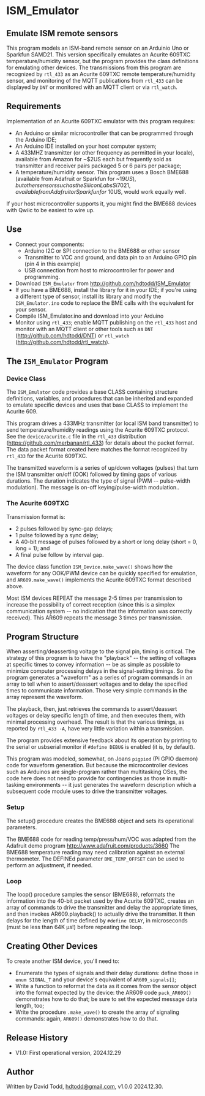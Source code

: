 # ISM_Emulator
## Emulate ISM remote sensors

This program models an ISM-band remote sensor on an Arduinio Uno or Sparkfun SAMD21.  This version specifically emulates an Acurite 609TXC temperature/humidity sensor, but the program provides the class definitions for emulating other devices.  The transmissions from this program are recognized by `rtl_433` as an Acurite 609TXC remote temperature/humidity sensor, and monitoring of the MQTT publications from `rtl_433` can be displayed by `DNT` or monitored with an MQTT client or via `rtl_watch`.

## Requirements
Implementation of an Acurite 609TXC emulator with this program requires:

* An Arduino or similar microcontroller that can be programmed through the Arduino IDE;
* An Arduino IDE  installed on your host computer system;
* A 433MHZ transmitter (or other frequency as permitted in your locale), available from Amazon for ~$2US each but frequently sold as transmitter and receiver pairs packaged 5 or 6 pairs per package; 
* A temperature/humidity sensor.  This program uses a Bosch BME688 (available from Adafruit or Sparkfun for ~$19US), but other sensors such as the Silicon Labs Si7021, available from Adafruit or Sparkfun for ~$10US, would work equally well.

If your host microcontroller supports it, you might find the BME688 devices with Qwiic to be easiest to wire up.

## Use

* Connect your components:
	* Arduino I2C or SPI connection to the BME688 or other sensor
	* Transmitter to VCC and ground, and data pin to an Arduino GPIO pin (pin 4 in this example)
	* USB connection from host to microcontroller for power and programming.
* Download `ISM_Emulator` from http://github.com/hdtodd/ISM_Emulator
* If you have a BME688, install the library for it in your IDE; if you're using a different type of sensor, install its library and modify the `ISM_Emulator.ino` code to replace the BME calls with the equivalent for your sensor.
* Compile ISM_Emulator.ino and download into your Arduino
* Monitor using `rtl_433`; enable MQTT publishing on the `rtl_433` host and monitor with an MQTT client or other tools such as `DNT` (http://github.com/hdtodd/DNT) or `rtl_watch` (http://github.com/hdtodd/rtl_watch).

## The `ISM_Emulator` Program

### Device Class

The `ISM_Emulator` code provides a base CLASS containing structure definitions, variables, and procedures that can be inherited and expanded to emulate specific devices and uses that base CLASS to implement the Acurite 609.

This program drives  a 433MHz transmitter (or local ISM band transmitter) to send temperature/humidity readings using the Acurite 609TXC protocol.  See the `device/acurite.c` file in the `rtl_433` distribution (https://github.com/merbanan/rtl_433) for details about the packet format.  The data packet format created here matches the format recognized by `rtl_433` for the Acurite 609TXC.

The transmitted waveform is a series of up/down voltages (pulses) that turn the ISM transmitter on/off (OOK) followed by timing gaps of various durations.  The duration indicates the type of signal (PWM -- pulse-width modulation).  The message is on-off keying/pulse-width modulation..

### The Acurite 609TXC

Transmission format is:

* 2 pulses followed by sync-gap delays;
* 1 pulse followed by a sync delay; 
* A 40-bit message of pulses followed by a short or long delay (short = 0, long = 1); and
* A final pulse follow by interval gap.

The device class function `ISM_Device.make_wave()` shows how the waveform for any OOK/PWM device can be quickly specified for emulation, and `AR609.make_wave()` implements the Acurite 609TXC format described above.

Most ISM devices REPEAT the message 2-5 times per transmission to increase the possibility of correct reception (since this is a simplex communication system -- no indication that the information was correctly received).  This AR609 repeats the message 3 times per transmission.

## Program Structure

When asserting/deasserting voltage to the signal pin, timing is critical.  The strategy of this program is to have the "playback" -- the setting of voltages at specific times to convey information -- be as simple as possible to minimize computer processing delays in the signal-setting timings.  So the program generates a "waveform" as a series of program commands in an array to tell when to assert/deassert voltages and to delay the specified times to communicate information.  Those very simple commands in the array represent the waveform.

The playback, then, just retrieves the commands to assert/deassert voltages or delay specific length of time, and then executes them, with minimal processing overhead.  The result is that the various timings, as reported by `rtl_433 -A`, have very little variation within a transmission.

The program provides extensive feedback about its operation by printing to the serial or usbserial monitor if `#define DEBUG` is enabled (it is, by default).

This program was modeled, somewhat, on Joans `pigpiod` (Pi GPIO daemon) code for waveform generation.  But because the microcontroller devices such as Arduinos are single-program rather than multitasking OSes, the code here does not need to provide for contingencies as those in multi-tasking environments -- it just generates the waveform description which a subsequent code module uses to drive the transmitter voltages.

### Setup
The setup() procedure creates the BME688 object and sets its operational parameters.

The BME688 code for reading temp/press/hum/VOC was adapted from the Adafruit demo program http://www.adafruit.com/products/3660
The BME688 temperature reading may need calibration against an external thermometer.  The DEFINEd parameter `BME_TEMP_OFFSET` can be used to perform an adjustment, if needed.

### Loop
The loop() procedure samples the sensor (BME688), reformats the information into the 40-bit packet used by the Acurite 609TXC, creates an array of commands to drive the transmitter and delay the appropriate times, and then invokes AR609.playback() to actually drive the transmitter.  It then delays for the length of time defined by `#define DELAY`, in microseconds (must be less than 64K µs!) before repeating the loop.

## Creating Other Devices
To create another ISM device, you'll need to:
*  Enumerate the types of signals and their delay durations: define those in `enum SIGNAL_T` and your device's equivalent of `AR609_signals[]`; 
*  Write a function to reformat the data as it comes from the sensor object into the format expected by the device: the AR609 code `pack_AR609()` demonstrates how to do that; be sure to set the expected message data length, too;
*  Write the procedure `.make_wave()` to create the array of signaling commands: again, `AR609()` demonstrates how to do that.

## Release History

*  V1.0: First operational version, 2024.12.29

## Author
Written by David Todd, hdtodd@gmail.com, v1.0.0 2024.12.30.

